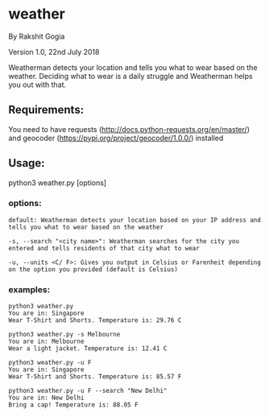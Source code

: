 # weather
By Rakshit Gogia

Version 1.0, 22nd July 2018

Weatherman detects your location and tells you what to wear based on the weather.
Deciding what to wear is a daily struggle and Weatherman helps you out with that.

## Requirements:
You need to have requests (http://docs.python-requests.org/en/master/) and geocoder (https://pypi.org/project/geocoder/1.0.0/) installed

## Usage:
python3 weather.py \[options]

### options:
```
default: Weatherman detects your location based on your IP address and tells you what to wear based on the weather

-s, --search "<city name>": Weatherman searches for the city you entered and tells residents of that city what to wear

-u, --units <C/ F>: Gives you output in Celsius or Farenheit depending on the option you provided (default is Celsius)
```

### examples:

```
python3 weather.py
You are in: Singapore
Wear T-Shirt and Shorts. Temperature is: 29.76 C
```

```
python3 weather.py -s Melbourne
You are in: Melbourne
Wear a light jacket. Temperature is: 12.41 C
```

```
python3 weather.py -u F
You are in: Singapore
Wear T-Shirt and Shorts. Temperature is: 85.57 F
```

```
python3 weather.py -u F --search "New Delhi"
You are in: New Delhi
Bring a cap! Temperature is: 88.05 F
```

